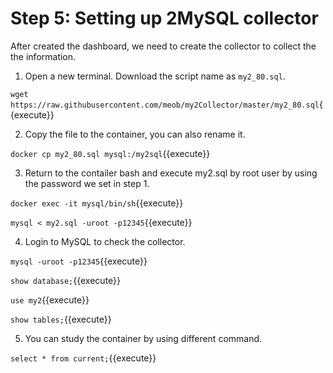 # Step 5: Setting up 2MySQL collector
After created the dashboard, we need to create the collector to collect the the information.

1. Open a new terminal. Download the script name as `my2_80.sql`.<br>

`wget https://raw.githubusercontent.com/meob/my2Collector/master/my2_80.sql`{{execute}}

2. Copy the file to the container, you can also rename it.<br>

`docker cp my2_80.sql mysql:/my2sql`{{execute}}

3. Return to the contailer bash and execute my2.sql by root user by using the password we set in step 1.<br>

`docker exec -it mysql/bin/sh`{{execute}}

`mysql < my2.sql -uroot -p12345`{{execute}}

4. Login to MySQL to check the collector.<br>

`mysql -uroot -p12345`{{execute}}

`show database;`{{execute}}

`use my2`{{execute}}

`show tables;`{{execute}}

5. You can study the container by using different command.<br>

`select * from current;`{{execute}}
